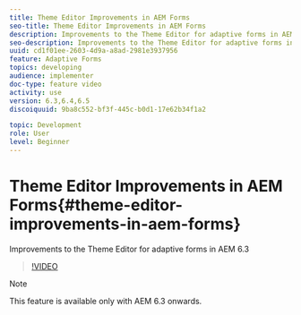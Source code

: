 ```yaml
---
title: Theme Editor Improvements in AEM Forms
seo-title: Theme Editor Improvements in AEM Forms
description: Improvements to the Theme Editor for adaptive forms in AEM 6.3
seo-description: Improvements to the Theme Editor for adaptive forms in AEM 6.3
uuid: cd1f01ee-2603-4d9a-a8ad-2981e3937956
feature: Adaptive Forms
topics: developing
audience: implementer
doc-type: feature video
activity: use
version: 6.3,6.4,6.5
discoiquuid: 9ba8c552-bf3f-445c-b0d1-17e62b34f1a2

topic: Development
role: User
level: Beginner
---
```


# Theme Editor Improvements in AEM Forms{#theme-editor-improvements-in-aem-forms}

Improvements to the Theme Editor for adaptive forms in AEM 6.3

>[!VIDEO](https://video.tv.adobe.com/v/19497?quality=9&learn=on)

>[!NOTE]
>
>This feature is available only with AEM 6.3 onwards.

